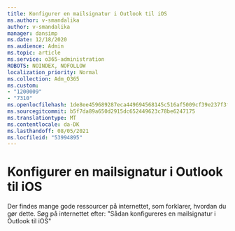```yaml
---
title: Konfigurer en mailsignatur i Outlook til iOS
ms.author: v-smandalika
author: v-smandalika
manager: dansimp
ms.date: 12/18/2020
ms.audience: Admin
ms.topic: article
ms.service: o365-administration
ROBOTS: NOINDEX, NOFOLLOW
localization_priority: Normal
ms.collection: Adm_O365
ms.custom:
- "1200009"
- "7310"
ms.openlocfilehash: 1de8ee459689287eca449694568145c516af5009cf39e237f3f82bdeb27403e5
ms.sourcegitcommit: b5f7da89a650d2915dc652449623c78be6247175
ms.translationtype: MT
ms.contentlocale: da-DK
ms.lasthandoff: 08/05/2021
ms.locfileid: "53994895"
---
```

# <a name="set-up-an-email-signature-in-outlook-for-ios"></a>Konfigurer en mailsignatur i Outlook til iOS

Der findes mange gode ressourcer på internettet, som forklarer, hvordan du gør dette. Søg på internettet efter: "Sådan konfigureres en mailsignatur i Outlook til iOS"